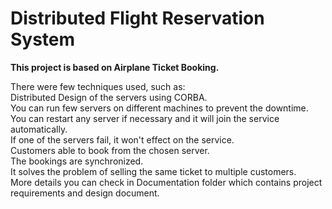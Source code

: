 # Distributed Flight Reservation System

<b>This project is based on Airplane Ticket Booking.</b>

There were few techniques used, such as:<br>
    Distributed Design of the servers using CORBA.<br>
    You can run few servers on different machines to prevent the downtime.<br>
    You can restart any server if necessary and it will join the service automatically.<br>
    If one of the servers fail, it won't effect on the service.<br>
    Customers able to book from the chosen server.<br>
    The bookings are synchronized.<br>
    It solves the problem of selling the same ticket to multiple customers.<br>
    More details you can check in Documentation folder which contains project requirements and design document.<br>
